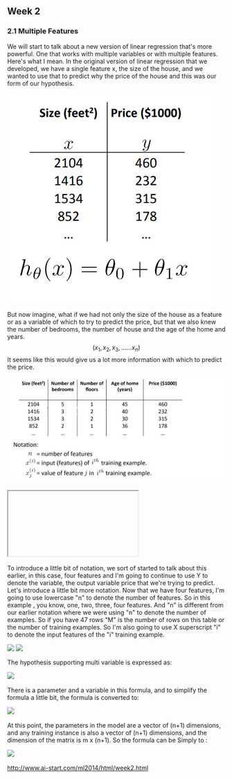 ## Week 2

### 2.1 Multiple Features

We will start to talk about a new version of linear regression that's more powerful. One that works with multiple variables or with multiple features. Here's what I mean. In the original version of linear regression that we developed, we have a single feature x, the size of the house, and we wanted to use that to predict why the price of the house and this was our form of our hypothesis.

![](/extra/img/week2_01.png)

But now imagine, what if we had not only the size of the house as a feature or as a variable of which to try to predict the price, but that we also knew the number of bedrooms, the number of house and the age of the home and years. 
$$
(x_1,x_2,x_3,......x_n)
$$
It seems like this would give us a lot more information with which to predict the price.

![](/extra/img/week2_02.png)





<iframe>/home/week-2/lectures/notes.pdf</iframe>







To introduce a little bit of notation, we sort of started to talk about this earlier, in this case, four features and I'm going to continue to use Y to denote the variable, the output variable price that we're trying to predict. Let's introduce a little bit more notation. Now that we have four features, I'm going to use lowercase "n" to denote the number of features. So in this example , you know, one, two, three, four features. And "n" is different from our earlier notation where we were using "n" to denote the number of examples. So if you have 47 rows "M" is the number of rows on this table or the number of training examples. So I'm also going to use X superscript "i" to denote the input features of the "i" training example.

<img src="https://latex.codecogs.com/gif.latex?{x}^{(2)}\text{=}\begin{bmatrix}%201416\\\%203\\\%202\\\%2040%20\end{bmatrix}">

<img src="https://latex.codecogs.com/gif.latex?x_{2}^{\left(%202%20\right)}=3,x_{3}^{\left(%202%20\right)}=2">

The hypothesis supporting multi variable is expressed as:

<img src="https://latex.codecogs.com/gif.latex?h_{\theta}\left(%20x%20\right)={\theta_{0}}+{\theta_{1}}{x_{1}}+{\theta_{2}}{x_{2}}+...+{\theta_{n}}{x_{n}">

There is a parameter and a variable in this formula, and to simplify the formula a little bit, the formula is converted to:

<img src="https://latex.codecogs.com/gif.latex?h_{\theta}%20\left(%20x%20\right)={\theta_{0}}{x_{0}}+{\theta_{1}}{x_{1}}+{\theta_{2}}{x_{2}}+...+{\theta_{n}}{x_{n}}">

At this point, the parameters in the model are a vector of (n+1) dimensions, and any training instance is also a vector of (n+1) dimensions, and the dimension of the matrix is m x (n+1).  So the formula can be Simply to : 

<img src="https://latex.codecogs.com/gif.latex?h_{\theta}%20\left(%20x%20\right)={\theta^{T}}X">






http://www.ai-start.com/ml2014/html/week2.html


